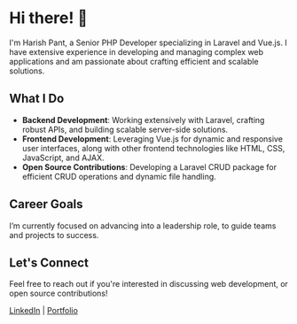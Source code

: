 # Hi there! 👋

I'm Harish Pant, a Senior PHP Developer specializing in Laravel and Vue.js. I have extensive experience in developing and managing complex web applications and am passionate about crafting efficient and scalable solutions.

## What I Do
- **Backend Development**: Working extensively with Laravel, crafting robust APIs, and building scalable server-side solutions.
- **Frontend Development**: Leveraging Vue.js for dynamic and responsive user interfaces, along with other frontend technologies like HTML, CSS, JavaScript, and AJAX.
- **Open Source Contributions**: Developing a Laravel CRUD package for efficient CRUD operations and dynamic file handling.

## Career Goals
I’m currently focused on advancing into a leadership role, to guide teams and projects to success.

## Let's Connect
Feel free to reach out if you're interested in discussing web development, or open source contributions!

[LinkedIn](https://www.linkedin.com/in/harish-pant-1a807515b/) | [Portfolio](https://harishpant.com.np)


